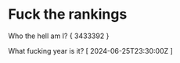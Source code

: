 # Fuck the rankings

Who the hell am I?
{ 3433392 }

What fucking year is it?
[ 2024-06-25T23:30:00Z ]
